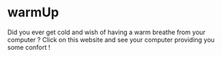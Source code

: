 # warmUp
Did you ever get cold and wish of having a warm breathe from your computer ? 
Click on this website and see your computer providing you some confort ! 
